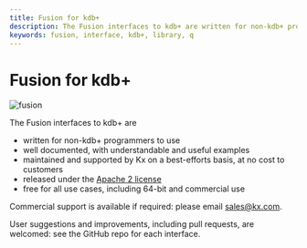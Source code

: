 ```yaml
---
title: Fusion for kdb+
description: The Fusion interfaces to kdb+ are written for non-kdb+ programmers to use; well documented, with understandable and useful examples; maintained and supported by Kx on a best-efforts basis, at no cost to customers; released under the Apache 2 license; free for all use cases, including 64-bit and commercial use.
keywords: fusion, interface, kdb+, library, q
---
```

# <i class="fab  fa-superpowers"></i> Fusion for kdb+



![fusion](img/840166516.jpg) <!-- Licensed from Getty Images -->


The Fusion interfaces to kdb+ are

-   written for non-kdb+ programmers to use
-   well documented, with understandable and useful examples
-   maintained and supported by Kx on a best-efforts basis, at no cost to customers
-   released under the [Apache 2 license](https://www.apache.org/licenses/LICENSE-2.0)
-   free for all use cases, including 64-bit and commercial use
<!-- -   written from the perspective of the ‘remote’ technology: e.g. a Java interface that is intelligible to a Java programmer -->

Commercial support is available if required: please email sales@kx.com.

User suggestions and improvements, including pull requests, are welcomed: see the GitHub repo for each interface.